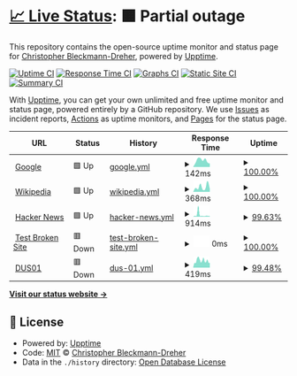 # [📈 Live Status](https://dreher-in.github.io//-): <!--live status--> **🟧 Partial outage**

This repository contains the open-source uptime monitor and status page for [Christopher Bleckmann-Dreher](https://dreher.in), powered by [Upptime](https://github.com/upptime/upptime).

[![Uptime CI](https://github.com/dreher-in//-/workflows/Uptime%20CI/badge.svg)](https://github.com/dreher-in//-/actions?query=workflow%3A%22Uptime+CI%22)
[![Response Time CI](https://github.com/dreher-in//-/workflows/Response%20Time%20CI/badge.svg)](https://github.com/dreher-in//-/actions?query=workflow%3A%22Response+Time+CI%22)
[![Graphs CI](https://github.com/dreher-in//-/workflows/Graphs%20CI/badge.svg)](https://github.com/dreher-in//-/actions?query=workflow%3A%22Graphs+CI%22)
[![Static Site CI](https://github.com/dreher-in//-/workflows/Static%20Site%20CI/badge.svg)](https://github.com/dreher-in//-/actions?query=workflow%3A%22Static+Site+CI%22)
[![Summary CI](https://github.com/dreher-in//-/workflows/Summary%20CI/badge.svg)](https://github.com/dreher-in//-/actions?query=workflow%3A%22Summary+CI%22)

With [Upptime](https://upptime.js.org), you can get your own unlimited and free uptime monitor and status page, powered entirely by a GitHub repository. We use [Issues](https://github.com/dreher-in//-/issues) as incident reports, [Actions](https://github.com/dreher-in//-/actions) as uptime monitors, and [Pages](https://dreher-in.github.io//-) for the status page.

<!--start: status pages-->
<!-- This summary is generated by Upptime (https://github.com/upptime/upptime) -->
<!-- Do not edit this manually, your changes will be overwritten -->
<!-- prettier-ignore -->
| URL | Status | History | Response Time | Uptime |
| --- | ------ | ------- | ------------- | ------ |
| <img alt="" src="https://icons.duckduckgo.com/ip3/www.google.com.ico" height="13"> [Google](https://www.google.com) | 🟩 Up | [google.yml](https://github.com/dreher-in/-/commits/HEAD/history/google.yml) | <details><summary><img alt="Response time graph" src="./graphs/google/response-time-week.png" height="20"> 142ms</summary><br><a href="https://dreher-in.github.io/-/history/google"><img alt="Response time 98" src="https://img.shields.io/endpoint?url=https%3A%2F%2Fraw.githubusercontent.com%2Fdreher-in%2F-%2FHEAD%2Fapi%2Fgoogle%2Fresponse-time.json"></a><br><a href="https://dreher-in.github.io/-/history/google"><img alt="24-hour response time 74" src="https://img.shields.io/endpoint?url=https%3A%2F%2Fraw.githubusercontent.com%2Fdreher-in%2F-%2FHEAD%2Fapi%2Fgoogle%2Fresponse-time-day.json"></a><br><a href="https://dreher-in.github.io/-/history/google"><img alt="7-day response time 142" src="https://img.shields.io/endpoint?url=https%3A%2F%2Fraw.githubusercontent.com%2Fdreher-in%2F-%2FHEAD%2Fapi%2Fgoogle%2Fresponse-time-week.json"></a><br><a href="https://dreher-in.github.io/-/history/google"><img alt="30-day response time 117" src="https://img.shields.io/endpoint?url=https%3A%2F%2Fraw.githubusercontent.com%2Fdreher-in%2F-%2FHEAD%2Fapi%2Fgoogle%2Fresponse-time-month.json"></a><br><a href="https://dreher-in.github.io/-/history/google"><img alt="1-year response time 98" src="https://img.shields.io/endpoint?url=https%3A%2F%2Fraw.githubusercontent.com%2Fdreher-in%2F-%2FHEAD%2Fapi%2Fgoogle%2Fresponse-time-year.json"></a></details> | <details><summary><a href="https://dreher-in.github.io/-/history/google">100.00%</a></summary><a href="https://dreher-in.github.io/-/history/google"><img alt="All-time uptime 100.00%" src="https://img.shields.io/endpoint?url=https%3A%2F%2Fraw.githubusercontent.com%2Fdreher-in%2F-%2FHEAD%2Fapi%2Fgoogle%2Fuptime.json"></a><br><a href="https://dreher-in.github.io/-/history/google"><img alt="24-hour uptime 100.00%" src="https://img.shields.io/endpoint?url=https%3A%2F%2Fraw.githubusercontent.com%2Fdreher-in%2F-%2FHEAD%2Fapi%2Fgoogle%2Fuptime-day.json"></a><br><a href="https://dreher-in.github.io/-/history/google"><img alt="7-day uptime 100.00%" src="https://img.shields.io/endpoint?url=https%3A%2F%2Fraw.githubusercontent.com%2Fdreher-in%2F-%2FHEAD%2Fapi%2Fgoogle%2Fuptime-week.json"></a><br><a href="https://dreher-in.github.io/-/history/google"><img alt="30-day uptime 100.00%" src="https://img.shields.io/endpoint?url=https%3A%2F%2Fraw.githubusercontent.com%2Fdreher-in%2F-%2FHEAD%2Fapi%2Fgoogle%2Fuptime-month.json"></a><br><a href="https://dreher-in.github.io/-/history/google"><img alt="1-year uptime 100.00%" src="https://img.shields.io/endpoint?url=https%3A%2F%2Fraw.githubusercontent.com%2Fdreher-in%2F-%2FHEAD%2Fapi%2Fgoogle%2Fuptime-year.json"></a></details>
| <img alt="" src="https://icons.duckduckgo.com/ip3/en.wikipedia.org.ico" height="13"> [Wikipedia](https://en.wikipedia.org) | 🟩 Up | [wikipedia.yml](https://github.com/dreher-in/-/commits/HEAD/history/wikipedia.yml) | <details><summary><img alt="Response time graph" src="./graphs/wikipedia/response-time-week.png" height="20"> 368ms</summary><br><a href="https://dreher-in.github.io/-/history/wikipedia"><img alt="Response time 264" src="https://img.shields.io/endpoint?url=https%3A%2F%2Fraw.githubusercontent.com%2Fdreher-in%2F-%2FHEAD%2Fapi%2Fwikipedia%2Fresponse-time.json"></a><br><a href="https://dreher-in.github.io/-/history/wikipedia"><img alt="24-hour response time 216" src="https://img.shields.io/endpoint?url=https%3A%2F%2Fraw.githubusercontent.com%2Fdreher-in%2F-%2FHEAD%2Fapi%2Fwikipedia%2Fresponse-time-day.json"></a><br><a href="https://dreher-in.github.io/-/history/wikipedia"><img alt="7-day response time 368" src="https://img.shields.io/endpoint?url=https%3A%2F%2Fraw.githubusercontent.com%2Fdreher-in%2F-%2FHEAD%2Fapi%2Fwikipedia%2Fresponse-time-week.json"></a><br><a href="https://dreher-in.github.io/-/history/wikipedia"><img alt="30-day response time 269" src="https://img.shields.io/endpoint?url=https%3A%2F%2Fraw.githubusercontent.com%2Fdreher-in%2F-%2FHEAD%2Fapi%2Fwikipedia%2Fresponse-time-month.json"></a><br><a href="https://dreher-in.github.io/-/history/wikipedia"><img alt="1-year response time 264" src="https://img.shields.io/endpoint?url=https%3A%2F%2Fraw.githubusercontent.com%2Fdreher-in%2F-%2FHEAD%2Fapi%2Fwikipedia%2Fresponse-time-year.json"></a></details> | <details><summary><a href="https://dreher-in.github.io/-/history/wikipedia">100.00%</a></summary><a href="https://dreher-in.github.io/-/history/wikipedia"><img alt="All-time uptime 100.00%" src="https://img.shields.io/endpoint?url=https%3A%2F%2Fraw.githubusercontent.com%2Fdreher-in%2F-%2FHEAD%2Fapi%2Fwikipedia%2Fuptime.json"></a><br><a href="https://dreher-in.github.io/-/history/wikipedia"><img alt="24-hour uptime 100.00%" src="https://img.shields.io/endpoint?url=https%3A%2F%2Fraw.githubusercontent.com%2Fdreher-in%2F-%2FHEAD%2Fapi%2Fwikipedia%2Fuptime-day.json"></a><br><a href="https://dreher-in.github.io/-/history/wikipedia"><img alt="7-day uptime 100.00%" src="https://img.shields.io/endpoint?url=https%3A%2F%2Fraw.githubusercontent.com%2Fdreher-in%2F-%2FHEAD%2Fapi%2Fwikipedia%2Fuptime-week.json"></a><br><a href="https://dreher-in.github.io/-/history/wikipedia"><img alt="30-day uptime 100.00%" src="https://img.shields.io/endpoint?url=https%3A%2F%2Fraw.githubusercontent.com%2Fdreher-in%2F-%2FHEAD%2Fapi%2Fwikipedia%2Fuptime-month.json"></a><br><a href="https://dreher-in.github.io/-/history/wikipedia"><img alt="1-year uptime 100.00%" src="https://img.shields.io/endpoint?url=https%3A%2F%2Fraw.githubusercontent.com%2Fdreher-in%2F-%2FHEAD%2Fapi%2Fwikipedia%2Fuptime-year.json"></a></details>
| <img alt="" src="https://icons.duckduckgo.com/ip3/news.ycombinator.com.ico" height="13"> [Hacker News](https://news.ycombinator.com) | 🟩 Up | [hacker-news.yml](https://github.com/dreher-in/-/commits/HEAD/history/hacker-news.yml) | <details><summary><img alt="Response time graph" src="./graphs/hacker-news/response-time-week.png" height="20"> 914ms</summary><br><a href="https://dreher-in.github.io/-/history/hacker-news"><img alt="Response time 344" src="https://img.shields.io/endpoint?url=https%3A%2F%2Fraw.githubusercontent.com%2Fdreher-in%2F-%2FHEAD%2Fapi%2Fhacker-news%2Fresponse-time.json"></a><br><a href="https://dreher-in.github.io/-/history/hacker-news"><img alt="24-hour response time 337" src="https://img.shields.io/endpoint?url=https%3A%2F%2Fraw.githubusercontent.com%2Fdreher-in%2F-%2FHEAD%2Fapi%2Fhacker-news%2Fresponse-time-day.json"></a><br><a href="https://dreher-in.github.io/-/history/hacker-news"><img alt="7-day response time 914" src="https://img.shields.io/endpoint?url=https%3A%2F%2Fraw.githubusercontent.com%2Fdreher-in%2F-%2FHEAD%2Fapi%2Fhacker-news%2Fresponse-time-week.json"></a><br><a href="https://dreher-in.github.io/-/history/hacker-news"><img alt="30-day response time 450" src="https://img.shields.io/endpoint?url=https%3A%2F%2Fraw.githubusercontent.com%2Fdreher-in%2F-%2FHEAD%2Fapi%2Fhacker-news%2Fresponse-time-month.json"></a><br><a href="https://dreher-in.github.io/-/history/hacker-news"><img alt="1-year response time 344" src="https://img.shields.io/endpoint?url=https%3A%2F%2Fraw.githubusercontent.com%2Fdreher-in%2F-%2FHEAD%2Fapi%2Fhacker-news%2Fresponse-time-year.json"></a></details> | <details><summary><a href="https://dreher-in.github.io/-/history/hacker-news">99.63%</a></summary><a href="https://dreher-in.github.io/-/history/hacker-news"><img alt="All-time uptime 99.99%" src="https://img.shields.io/endpoint?url=https%3A%2F%2Fraw.githubusercontent.com%2Fdreher-in%2F-%2FHEAD%2Fapi%2Fhacker-news%2Fuptime.json"></a><br><a href="https://dreher-in.github.io/-/history/hacker-news"><img alt="24-hour uptime 100.00%" src="https://img.shields.io/endpoint?url=https%3A%2F%2Fraw.githubusercontent.com%2Fdreher-in%2F-%2FHEAD%2Fapi%2Fhacker-news%2Fuptime-day.json"></a><br><a href="https://dreher-in.github.io/-/history/hacker-news"><img alt="7-day uptime 99.63%" src="https://img.shields.io/endpoint?url=https%3A%2F%2Fraw.githubusercontent.com%2Fdreher-in%2F-%2FHEAD%2Fapi%2Fhacker-news%2Fuptime-week.json"></a><br><a href="https://dreher-in.github.io/-/history/hacker-news"><img alt="30-day uptime 99.92%" src="https://img.shields.io/endpoint?url=https%3A%2F%2Fraw.githubusercontent.com%2Fdreher-in%2F-%2FHEAD%2Fapi%2Fhacker-news%2Fuptime-month.json"></a><br><a href="https://dreher-in.github.io/-/history/hacker-news"><img alt="1-year uptime 99.96%" src="https://img.shields.io/endpoint?url=https%3A%2F%2Fraw.githubusercontent.com%2Fdreher-in%2F-%2FHEAD%2Fapi%2Fhacker-news%2Fuptime-year.json"></a></details>
| <img alt="" src="https://icons.duckduckgo.com/ip3/thissitedoesnotexist.koj.co.ico" height="13"> [Test Broken Site](https://thissitedoesnotexist.koj.co) | 🟥 Down | [test-broken-site.yml](https://github.com/dreher-in/-/commits/HEAD/history/test-broken-site.yml) | <details><summary><img alt="Response time graph" src="./graphs/test-broken-site/response-time-week.png" height="20"> 0ms</summary><br><a href="https://dreher-in.github.io/-/history/test-broken-site"><img alt="Response time 0" src="https://img.shields.io/endpoint?url=https%3A%2F%2Fraw.githubusercontent.com%2Fdreher-in%2F-%2FHEAD%2Fapi%2Ftest-broken-site%2Fresponse-time.json"></a><br><a href="https://dreher-in.github.io/-/history/test-broken-site"><img alt="24-hour response time 0" src="https://img.shields.io/endpoint?url=https%3A%2F%2Fraw.githubusercontent.com%2Fdreher-in%2F-%2FHEAD%2Fapi%2Ftest-broken-site%2Fresponse-time-day.json"></a><br><a href="https://dreher-in.github.io/-/history/test-broken-site"><img alt="7-day response time 0" src="https://img.shields.io/endpoint?url=https%3A%2F%2Fraw.githubusercontent.com%2Fdreher-in%2F-%2FHEAD%2Fapi%2Ftest-broken-site%2Fresponse-time-week.json"></a><br><a href="https://dreher-in.github.io/-/history/test-broken-site"><img alt="30-day response time 0" src="https://img.shields.io/endpoint?url=https%3A%2F%2Fraw.githubusercontent.com%2Fdreher-in%2F-%2FHEAD%2Fapi%2Ftest-broken-site%2Fresponse-time-month.json"></a><br><a href="https://dreher-in.github.io/-/history/test-broken-site"><img alt="1-year response time 0" src="https://img.shields.io/endpoint?url=https%3A%2F%2Fraw.githubusercontent.com%2Fdreher-in%2F-%2FHEAD%2Fapi%2Ftest-broken-site%2Fresponse-time-year.json"></a></details> | <details><summary><a href="https://dreher-in.github.io/-/history/test-broken-site">100.00%</a></summary><a href="https://dreher-in.github.io/-/history/test-broken-site"><img alt="All-time uptime 100.00%" src="https://img.shields.io/endpoint?url=https%3A%2F%2Fraw.githubusercontent.com%2Fdreher-in%2F-%2FHEAD%2Fapi%2Ftest-broken-site%2Fuptime.json"></a><br><a href="https://dreher-in.github.io/-/history/test-broken-site"><img alt="24-hour uptime 100.00%" src="https://img.shields.io/endpoint?url=https%3A%2F%2Fraw.githubusercontent.com%2Fdreher-in%2F-%2FHEAD%2Fapi%2Ftest-broken-site%2Fuptime-day.json"></a><br><a href="https://dreher-in.github.io/-/history/test-broken-site"><img alt="7-day uptime 100.00%" src="https://img.shields.io/endpoint?url=https%3A%2F%2Fraw.githubusercontent.com%2Fdreher-in%2F-%2FHEAD%2Fapi%2Ftest-broken-site%2Fuptime-week.json"></a><br><a href="https://dreher-in.github.io/-/history/test-broken-site"><img alt="30-day uptime 100.00%" src="https://img.shields.io/endpoint?url=https%3A%2F%2Fraw.githubusercontent.com%2Fdreher-in%2F-%2FHEAD%2Fapi%2Ftest-broken-site%2Fuptime-month.json"></a><br><a href="https://dreher-in.github.io/-/history/test-broken-site"><img alt="1-year uptime 100.00%" src="https://img.shields.io/endpoint?url=https%3A%2F%2Fraw.githubusercontent.com%2Fdreher-in%2F-%2FHEAD%2Fapi%2Ftest-broken-site%2Fuptime-year.json"></a></details>
| <img alt="" src="https://icons.duckduckgo.com/ip3/router-eygelshoven.s3x.gdn.ico" height="13"> [DUS01](https://router-eygelshoven.s3x.gdn:8006) | 🟥 Down | [dus-01.yml](https://github.com/dreher-in/-/commits/HEAD/history/dus-01.yml) | <details><summary><img alt="Response time graph" src="./graphs/dus-01/response-time-week.png" height="20"> 419ms</summary><br><a href="https://dreher-in.github.io/-/history/dus-01"><img alt="Response time 685" src="https://img.shields.io/endpoint?url=https%3A%2F%2Fraw.githubusercontent.com%2Fdreher-in%2F-%2FHEAD%2Fapi%2Fdus-01%2Fresponse-time.json"></a><br><a href="https://dreher-in.github.io/-/history/dus-01"><img alt="24-hour response time 296" src="https://img.shields.io/endpoint?url=https%3A%2F%2Fraw.githubusercontent.com%2Fdreher-in%2F-%2FHEAD%2Fapi%2Fdus-01%2Fresponse-time-day.json"></a><br><a href="https://dreher-in.github.io/-/history/dus-01"><img alt="7-day response time 419" src="https://img.shields.io/endpoint?url=https%3A%2F%2Fraw.githubusercontent.com%2Fdreher-in%2F-%2FHEAD%2Fapi%2Fdus-01%2Fresponse-time-week.json"></a><br><a href="https://dreher-in.github.io/-/history/dus-01"><img alt="30-day response time 410" src="https://img.shields.io/endpoint?url=https%3A%2F%2Fraw.githubusercontent.com%2Fdreher-in%2F-%2FHEAD%2Fapi%2Fdus-01%2Fresponse-time-month.json"></a><br><a href="https://dreher-in.github.io/-/history/dus-01"><img alt="1-year response time 685" src="https://img.shields.io/endpoint?url=https%3A%2F%2Fraw.githubusercontent.com%2Fdreher-in%2F-%2FHEAD%2Fapi%2Fdus-01%2Fresponse-time-year.json"></a></details> | <details><summary><a href="https://dreher-in.github.io/-/history/dus-01">99.48%</a></summary><a href="https://dreher-in.github.io/-/history/dus-01"><img alt="All-time uptime 98.78%" src="https://img.shields.io/endpoint?url=https%3A%2F%2Fraw.githubusercontent.com%2Fdreher-in%2F-%2FHEAD%2Fapi%2Fdus-01%2Fuptime.json"></a><br><a href="https://dreher-in.github.io/-/history/dus-01"><img alt="24-hour uptime 99.99%" src="https://img.shields.io/endpoint?url=https%3A%2F%2Fraw.githubusercontent.com%2Fdreher-in%2F-%2FHEAD%2Fapi%2Fdus-01%2Fuptime-day.json"></a><br><a href="https://dreher-in.github.io/-/history/dus-01"><img alt="7-day uptime 99.48%" src="https://img.shields.io/endpoint?url=https%3A%2F%2Fraw.githubusercontent.com%2Fdreher-in%2F-%2FHEAD%2Fapi%2Fdus-01%2Fuptime-week.json"></a><br><a href="https://dreher-in.github.io/-/history/dus-01"><img alt="30-day uptime 99.66%" src="https://img.shields.io/endpoint?url=https%3A%2F%2Fraw.githubusercontent.com%2Fdreher-in%2F-%2FHEAD%2Fapi%2Fdus-01%2Fuptime-month.json"></a><br><a href="https://dreher-in.github.io/-/history/dus-01"><img alt="1-year uptime 98.78%" src="https://img.shields.io/endpoint?url=https%3A%2F%2Fraw.githubusercontent.com%2Fdreher-in%2F-%2FHEAD%2Fapi%2Fdus-01%2Fuptime-year.json"></a></details>

<!--end: status pages-->

[**Visit our status website →**](https://dreher-in.github.io//-)

## 📄 License

- Powered by: [Upptime](https://github.com/upptime/upptime)
- Code: [MIT](./LICENSE) © [Christopher Bleckmann-Dreher](https://dreher.in)
- Data in the `./history` directory: [Open Database License](https://opendatacommons.org/licenses/odbl/1-0/)

